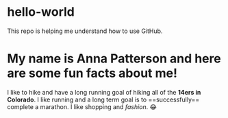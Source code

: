 # hello-world
This repo is helping me understand how to use GitHub.

# My name is Anna Patterson and here are some fun facts about me!

I like to hike and have a long running goal of hiking all of the **14ers in Colorado**.
I like running and a long term goal is to ==successfully== complete a marathon.
I like shopping and *fashion*. 😂
